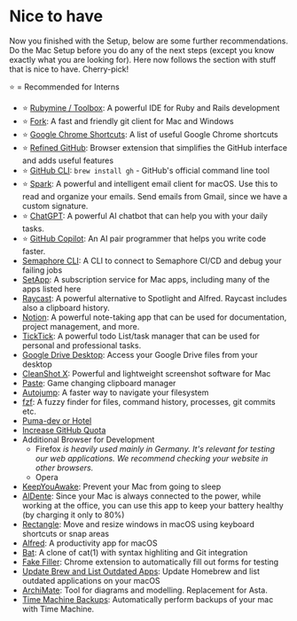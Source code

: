 # Nice to have

Now you finished with the Setup, below are some further recommendations. Do the Mac Setup before you do any of the next steps (except you know exactly what you are looking for). Here now follows the section with stuff that is nice to have. Cherry-pick!

⭐ = Recommended for Interns

- ⭐ [Rubymine / Toolbox](nice_to_have/rubymine.md): A powerful IDE for Ruby and Rails development
- ⭐ [Fork](https://git-fork.com/): A fast and friendly git client for Mac and Windows
- ⭐ [Google Chrome Shortcuts](nice_to_have/google_chrome_shortcuts.md): A list of useful Google Chrome shortcuts
- ⭐ [Refined GitHub](https://github.com/refined-github/refined-github): Browser extension that simplifies the GitHub interface and adds useful features
- ⭐ [GitHub CLI](https://cli.github.com/): `brew install gh` - GitHub's official command line tool
- ⭐ [Spark](https://sparkmailapp.com/): A powerful and intelligent email client for macOS. Use this to read and organize your emails. Send emails from Gmail, since we have a custom signature.
- ⭐ [ChatGPT](https://chat.openai.com/): A powerful AI chatbot that can help you with your daily tasks.
- ⭐ [GitHub Copilot](https://copilot.github.com/): An AI pair programmer that helps you write code faster.
- [Semaphore CLI](https://docs.semaphoreci.com/reference/semaphore-cli): A CLI to connect to Semaphore CI/CD and debug your failing jobs
- [SetApp](https://setapp.com/): A subscription service for Mac apps, including many of the apps listed here
- [Raycast](nice_to_have/raycast.md): A powerful alternative to Spotlight and Alfred. Raycast includes also a clipboard history.
- [Notion](https://www.notion.so/): A powerful note-taking app that can be used for documentation, project management, and more.
- [TickTick](https://ticktick.com/): A powerful todo List/task manager that can be used for personal and professional tasks.
- [Google Drive Desktop](https://www.google.com/drive/download/): Access your Google Drive files from your desktop
- [CleanShot X](https://cleanshot.com): Powerful and lightweight screenshot software for Mac
- [Paste](https://setapp.com/apps/paste): Game changing clipboard manager
- [Autojump](nice_to_have/autojump.md): A faster way to navigate your filesystem
- [fzf](https://github.com/junegunn/fzf): A fuzzy finder for files, command history, processes, git commits etc.
- [Puma-dev or Hotel](nice_to_have/puma_or_hotel.md)
- [Increase GitHub Quota](nice_to_have/increase_github_quota.md)
- Additional Browser for Development
  - Firefox _is heavily used mainly in Germany. It's relevant for testing our web applications. We recommend checking your website in other browsers._
  - Opera
- [KeepYouAwake](https://github.com/newmarcel/KeepingYouAwake): Prevent your Mac from going to sleep
- [AlDente](https://apphousekitchen.com): Since your Mac is always connected to the power, while working at the office, you can use this app to keep your battery healthy (by charging it only to 80%)
- [Rectangle](https://rectangleapp.com/): Move and resize windows in macOS using keyboard shortcuts or snap areas
- [Alfred](https://www.alfredapp.com/): A productivity app for macOS
- [Bat](https://formulae.brew.sh/formula/bat): A clone of cat(1) with syntax highliting and Git integration
- [Fake Filler](https://fakefiller.com/): Chrome extension to automatically fill out forms for testing
- [Update Brew and List Outdated Apps](nice_to_have/update_script.md): Update Homebrew and list outdated applications on your macOS
- [ArchiMate](https://www.archimatetool.com/): Tool for diagrams and modelling. Replacement for Asta.
- [Time Machine Backups](nice_to_have/nas_backup.md): Automatically perform backups of your mac with Time Machine. 
